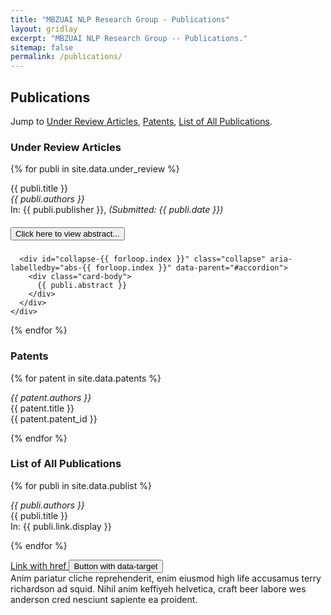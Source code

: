 ```yaml
---
title: "MBZUAI NLP Research Group - Publications"
layout: gridlay
excerpt: "MBZUAI NLP Research Group -- Publications."
sitemap: false
permalink: /publications/
---
```


<h2>Publications</h2>

Jump to [Under Review Articles](#under-review-articles), [Patents](#patents), [List of All Publications](#list-of-all-publications).

<h3 id="under-review-articles">Under Review Articles</h3>

{% for publi in site.data.under_review %}
  
  <span class="navy">{{ publi.title }}</span><br />
  <em>{{ publi.authors }}</em><br />
  In: {{ publi.publisher }}, <i class="sky">(Submitted: {{ publi.date }})</i>

  <div id="accordion">
    <div class="card">
      <div class="card-header" id="abs-{{ forloop.index }}">
        <h5 class="mb-0">
          <button class="btn btn-link" data-toggle="collapse" data-target="#collapse-{{ forloop.index }}" aria-expanded="true" aria-controls="collapse-{{ forloop.index }}">
            Click here to view abstract...
          </button>
        </h5>
      </div>
  
      <div id="collapse-{{ forloop.index }}" class="collapse" aria-labelledby="abs-{{ forloop.index }}" data-parent="#accordion">
        <div class="card-body">
          {{ publi.abstract }}
        </div>
      </div>
    </div>
  </div>

{% endfor %}

<h3 id="patents">Patents</h3>

{% for patent in site.data.patents %}

  <em>{{ patent.authors }}</em><br />
  {{ patent.title }}<br />
  <span class="sky">{{ patent.patent_id }}</span>

{% endfor %}

<h3 id="list-of-all-publications">List of All Publications</h3>

{% for publi in site.data.publist %}

  <em>{{ publi.authors }}</em><br />
  <span class="navy">{{ publi.title }}</span><br />
  In: <span class="sky">{{ publi.link.display }}</span>

{% endfor %}

<div>
  <a class="btn btn-primary" data-toggle="collapse" href="#collapseExample" role="button" aria-expanded="false" aria-controls="collapseExample">
    Link with href
  </a>
  <button class="btn btn-primary" type="button" data-toggle="collapse" data-target="#collapseExample" aria-expanded="false" aria-controls="collapseExample">
    Button with data-target
  </button>
</div>
<div class="collapse" id="collapseExample">
  <div class="card card-body">
    Anim pariatur cliche reprehenderit, enim eiusmod high life accusamus terry richardson ad squid. Nihil anim keffiyeh helvetica, craft beer labore wes anderson cred nesciunt sapiente ea proident.
  </div>
</div>
